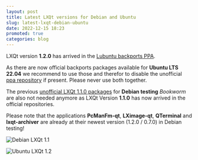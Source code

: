```yaml
---
layout: post
title: Latest LXQt versions for Debian and Ubuntu
slug: latest-lxqt-debian-ubuntu
date: 2022-12-15 18:23
promoted: true
categories: blog
---
```




LXQt version **1.2.0** has arrived in the [Lubuntu backports PPA](https://lubuntu.me/jammy-backports-22-04-1-lxqt-1-2/).

As there are now official backports packages available for **Ubuntu LTS 22.04** we recommend to use those and therefor to disable the unofficial [ppa repository](https://launchpad.net/~severusseptimius/+archive/ubuntu/lxqt) if present. Please never use both together.

The previous [unofficial LXQt 1.1.0 packages](https://github.com/severusseptimius/lxqt-1.1-debian.git) for **Debian testing** *Bookworm* are also not needed anymore as LXQt Version **1.1.0** has now arrived in the official repositories.

Please note that the applications **PcManFm-qt**, **LXimage-qt**, **QTerminal** and **lxqt-archiver** are already at their newest version (1.2.0 / 0.7.0) in Debian testing!



![Debian LXQt 1.1](../../../../../images/posts/lxqt.1.1_debian.jpg)

 ![Ubuntu LXQt 1.2](../../../../../images/posts/lxqt-ubuntu-1.2.png)

